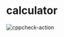 # calculator
![cppcheck-action](https://github.com/sai-mohith/calculator/workflows/cppcheck-action/badge.svg)
